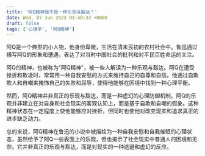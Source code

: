 ```yaml
---
title: '阿Q精神是不是一种乐观与豁达？'
date: Wed, 07 Jun 2023 03:40:33 +0000
draft: false
tags: ['心理学', '阿Q精神']
---
```


阿Q是一个典型的小人物，他身份卑微，生活在清末民初的农村社会中。鲁迅通过描写阿Q的形象和遭遇，表达了对当时中国社会的批判和对平民百姓命运的关注。  
  
阿Q的精神，也被称为"阿Q精神"，被一些人解读为一种乐观与豁达。阿Q在遭受挫折和欺凌时，常常用一种自我安慰的方式来维持自己的自尊和自信。他通过自欺欺人和自嘲来掩饰自己的失败和屈辱，使得他能够在困境中找到一种心理平衡。  
  
然而，阿Q精神并非真正的乐观与豁达，而是一种虚幻的心理防御机制。阿Q的乐观并非建立在对自身和社会现实的客观认知上，而是基于自欺和自嘲的假象。这种精神状态在一定程度上使他能够应对挫折，但同时也使他对改变现实和追求真正的进步缺乏动力。  
  
总的来说，阿Q精神在鲁迅的小说中被描绘为一种自我安慰和自我催眠的心理状态，虽然给予了阿Q一些表面上的乐观，但也揭示了社会现实中普通人的困境和无奈。它并非真正的乐观与豁达，而是对现实的一种逃避和虚幻的反应。